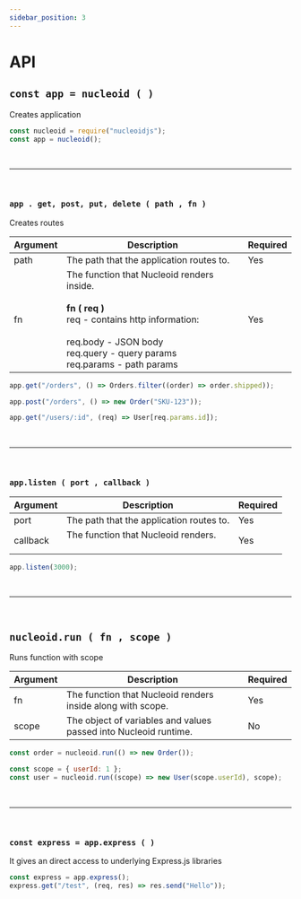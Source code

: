 ```yaml
---
sidebar_position: 3
---
```


# API

## `const app = nucleoid ( )`

Creates application

```javascript
const nucleoid = require("nucleoidjs");
const app = nucleoid();
```

<br/>
<hr/>
<br/>

### `app . get, post, put, delete ( path , fn )`

Creates routes

| Argument | Description                                                                                                                                                                                              | Required |
| -------- | -------------------------------------------------------------------------------------------------------------------------------------------------------------------------------------------------------- | -------- |
| path     | The path that the application routes to.                                                                                                                                                                 | Yes      |
| fn       | The function that Nucleoid renders inside.<br/><br/> **fn ( req )** <br/> req - contains http information: <br/><br/> req.body - JSON body <br/> req.query - query params <br/> req.params - path params | Yes      |

```javascript
app.get("/orders", () => Orders.filter((order) => order.shipped));

app.post("/orders", () => new Order("SKU-123"));

app.get("/users/:id", (req) => User[req.params.id]);
```

<br/>
<hr/>
<br/>

### `app.listen ( port , callback )`

| Argument | Description                                   | Required |
| -------- | --------------------------------------------- | -------- |
| port     | The path that the application routes to.      | Yes      |
| callback | The function that Nucleoid renders.<br/><br/> | Yes      |

```javascript
app.listen(3000);
```

<br/>
<hr/>
<br/>

## `nucleoid.run ( fn , scope )`

Runs function with scope

| Argument | Description                                                      | Required |
| -------- | ---------------------------------------------------------------- | -------- |
| fn       | The function that Nucleoid renders inside along with scope.      | Yes      |
| scope    | The object of variables and values passed into Nucleoid runtime. | No       |

```javascript
const order = nucleoid.run(() => new Order());

const scope = { userId: 1 };
const user = nucleoid.run((scope) => new User(scope.userId), scope);
```

<br/>
<hr/>
<br/>

### `const express = app.express ( )`

It gives an direct access to underlying Express.js libraries

```javascript
const express = app.express();
express.get("/test", (req, res) => res.send("Hello"));
```

<br/>
